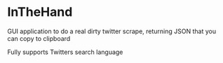 # InTheHand

GUI application to do a real dirty twitter scrape, returning JSON that you can copy to clipboard


Fully supports Twitters search language
